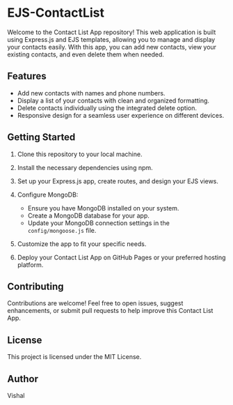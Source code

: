 # EJS-ContactList
Welcome to the Contact List App repository! This web application is built using Express.js and EJS templates, allowing you to manage and display your contacts easily. With this app, you can add new contacts, view your existing contacts, and even delete them when needed.

## Features

- Add new contacts with names and phone numbers.
- Display a list of your contacts with clean and organized formatting.
- Delete contacts individually using the integrated delete option.
- Responsive design for a seamless user experience on different devices.

## Getting Started

1. Clone this repository to your local machine.
2. Install the necessary dependencies using npm.
3. Set up your Express.js app, create routes, and design your EJS views.
4. Configure MongoDB:
   - Ensure you have MongoDB installed on your system.
   - Create a MongoDB database for your app.
   - Update your MongoDB connection settings in the `config/mongoose.js` file.

5. Customize the app to fit your specific needs.
6. Deploy your Contact List App on GitHub Pages or your preferred hosting platform.

## Contributing

Contributions are welcome! Feel free to open issues, suggest enhancements, or submit pull requests to help improve this Contact List App.

## License

This project is licensed under the MIT License.

## Author

Vishal
